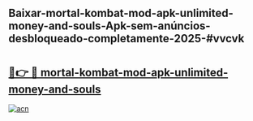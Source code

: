 ## Baixar-mortal-kombat-mod-apk-unlimited-money-and-souls-Apk-sem-anúncios-desbloqueado-completamente-2025-#vvcvk

# <h2><a href="https://ainizakaria.my?title=mortal-kombat-mod-apk-unlimited-money-and-souls&ref=22M">🔗👉 🔴 mortal-kombat-mod-apk-unlimited-money-and-souls</a></h2>

[![acn](https://github.com/user-attachments/assets/0f9c940e-d8b0-45ae-aac7-cd30a18b3e1c)](https://ainizakaria.my?title=mortal-kombat-mod-apk-unlimited-money-and-souls&ref=22M)

